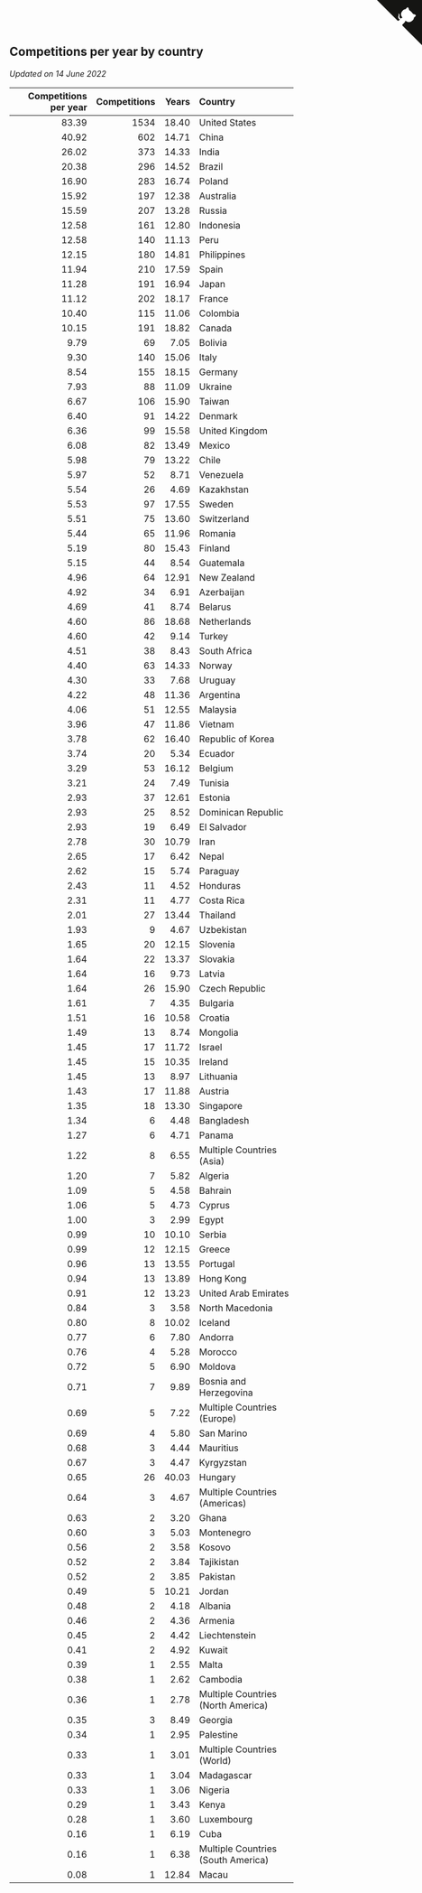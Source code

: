 ## Competitions per year by country

*Updated on 14 June 2022*

| Competitions per year | Competitions | Years | Country |
| ---: | ---: | ---: | :--- |
| 83.39 | 1534 | 18.40 | United States |
| 40.92 | 602 | 14.71 | China |
| 26.02 | 373 | 14.33 | India |
| 20.38 | 296 | 14.52 | Brazil |
| 16.90 | 283 | 16.74 | Poland |
| 15.92 | 197 | 12.38 | Australia |
| 15.59 | 207 | 13.28 | Russia |
| 12.58 | 161 | 12.80 | Indonesia |
| 12.58 | 140 | 11.13 | Peru |
| 12.15 | 180 | 14.81 | Philippines |
| 11.94 | 210 | 17.59 | Spain |
| 11.28 | 191 | 16.94 | Japan |
| 11.12 | 202 | 18.17 | France |
| 10.40 | 115 | 11.06 | Colombia |
| 10.15 | 191 | 18.82 | Canada |
| 9.79 | 69 | 7.05 | Bolivia |
| 9.30 | 140 | 15.06 | Italy |
| 8.54 | 155 | 18.15 | Germany |
| 7.93 | 88 | 11.09 | Ukraine |
| 6.67 | 106 | 15.90 | Taiwan |
| 6.40 | 91 | 14.22 | Denmark |
| 6.36 | 99 | 15.58 | United Kingdom |
| 6.08 | 82 | 13.49 | Mexico |
| 5.98 | 79 | 13.22 | Chile |
| 5.97 | 52 | 8.71 | Venezuela |
| 5.54 | 26 | 4.69 | Kazakhstan |
| 5.53 | 97 | 17.55 | Sweden |
| 5.51 | 75 | 13.60 | Switzerland |
| 5.44 | 65 | 11.96 | Romania |
| 5.19 | 80 | 15.43 | Finland |
| 5.15 | 44 | 8.54 | Guatemala |
| 4.96 | 64 | 12.91 | New Zealand |
| 4.92 | 34 | 6.91 | Azerbaijan |
| 4.69 | 41 | 8.74 | Belarus |
| 4.60 | 86 | 18.68 | Netherlands |
| 4.60 | 42 | 9.14 | Turkey |
| 4.51 | 38 | 8.43 | South Africa |
| 4.40 | 63 | 14.33 | Norway |
| 4.30 | 33 | 7.68 | Uruguay |
| 4.22 | 48 | 11.36 | Argentina |
| 4.06 | 51 | 12.55 | Malaysia |
| 3.96 | 47 | 11.86 | Vietnam |
| 3.78 | 62 | 16.40 | Republic of Korea |
| 3.74 | 20 | 5.34 | Ecuador |
| 3.29 | 53 | 16.12 | Belgium |
| 3.21 | 24 | 7.49 | Tunisia |
| 2.93 | 37 | 12.61 | Estonia |
| 2.93 | 25 | 8.52 | Dominican Republic |
| 2.93 | 19 | 6.49 | El Salvador |
| 2.78 | 30 | 10.79 | Iran |
| 2.65 | 17 | 6.42 | Nepal |
| 2.62 | 15 | 5.74 | Paraguay |
| 2.43 | 11 | 4.52 | Honduras |
| 2.31 | 11 | 4.77 | Costa Rica |
| 2.01 | 27 | 13.44 | Thailand |
| 1.93 | 9 | 4.67 | Uzbekistan |
| 1.65 | 20 | 12.15 | Slovenia |
| 1.64 | 22 | 13.37 | Slovakia |
| 1.64 | 16 | 9.73 | Latvia |
| 1.64 | 26 | 15.90 | Czech Republic |
| 1.61 | 7 | 4.35 | Bulgaria |
| 1.51 | 16 | 10.58 | Croatia |
| 1.49 | 13 | 8.74 | Mongolia |
| 1.45 | 17 | 11.72 | Israel |
| 1.45 | 15 | 10.35 | Ireland |
| 1.45 | 13 | 8.97 | Lithuania |
| 1.43 | 17 | 11.88 | Austria |
| 1.35 | 18 | 13.30 | Singapore |
| 1.34 | 6 | 4.48 | Bangladesh |
| 1.27 | 6 | 4.71 | Panama |
| 1.22 | 8 | 6.55 | Multiple Countries (Asia) |
| 1.20 | 7 | 5.82 | Algeria |
| 1.09 | 5 | 4.58 | Bahrain |
| 1.06 | 5 | 4.73 | Cyprus |
| 1.00 | 3 | 2.99 | Egypt |
| 0.99 | 10 | 10.10 | Serbia |
| 0.99 | 12 | 12.15 | Greece |
| 0.96 | 13 | 13.55 | Portugal |
| 0.94 | 13 | 13.89 | Hong Kong |
| 0.91 | 12 | 13.23 | United Arab Emirates |
| 0.84 | 3 | 3.58 | North Macedonia |
| 0.80 | 8 | 10.02 | Iceland |
| 0.77 | 6 | 7.80 | Andorra |
| 0.76 | 4 | 5.28 | Morocco |
| 0.72 | 5 | 6.90 | Moldova |
| 0.71 | 7 | 9.89 | Bosnia and Herzegovina |
| 0.69 | 5 | 7.22 | Multiple Countries (Europe) |
| 0.69 | 4 | 5.80 | San Marino |
| 0.68 | 3 | 4.44 | Mauritius |
| 0.67 | 3 | 4.47 | Kyrgyzstan |
| 0.65 | 26 | 40.03 | Hungary |
| 0.64 | 3 | 4.67 | Multiple Countries (Americas) |
| 0.63 | 2 | 3.20 | Ghana |
| 0.60 | 3 | 5.03 | Montenegro |
| 0.56 | 2 | 3.58 | Kosovo |
| 0.52 | 2 | 3.84 | Tajikistan |
| 0.52 | 2 | 3.85 | Pakistan |
| 0.49 | 5 | 10.21 | Jordan |
| 0.48 | 2 | 4.18 | Albania |
| 0.46 | 2 | 4.36 | Armenia |
| 0.45 | 2 | 4.42 | Liechtenstein |
| 0.41 | 2 | 4.92 | Kuwait |
| 0.39 | 1 | 2.55 | Malta |
| 0.38 | 1 | 2.62 | Cambodia |
| 0.36 | 1 | 2.78 | Multiple Countries (North America) |
| 0.35 | 3 | 8.49 | Georgia |
| 0.34 | 1 | 2.95 | Palestine |
| 0.33 | 1 | 3.01 | Multiple Countries (World) |
| 0.33 | 1 | 3.04 | Madagascar |
| 0.33 | 1 | 3.06 | Nigeria |
| 0.29 | 1 | 3.43 | Kenya |
| 0.28 | 1 | 3.60 | Luxembourg |
| 0.16 | 1 | 6.19 | Cuba |
| 0.16 | 1 | 6.38 | Multiple Countries (South America) |
| 0.08 | 1 | 12.84 | Macau |


<a href="https://github.com/JustinTimeCuber/wca_statistics" class="github-corner" aria-label="View source on Github"><svg width="80" height="80" viewBox="0 0 250 250" style="fill:#151513; color:#fff; position: absolute; top: 0; border: 0; right: 0;" aria-hidden="true"><path d="M0,0 L115,115 L130,115 L142,142 L250,250 L250,0 Z"></path><path d="M128.3,109.0 C113.8,99.7 119.0,89.6 119.0,89.6 C122.0,82.7 120.5,78.6 120.5,78.6 C119.2,72.0 123.4,76.3 123.4,76.3 C127.3,80.9 125.5,87.3 125.5,87.3 C122.9,97.6 130.6,101.9 134.4,103.2" fill="currentColor" style="transform-origin: 130px 106px;" class="octo-arm"></path><path d="M115.0,115.0 C114.9,115.1 118.7,116.5 119.8,115.4 L133.7,101.6 C136.9,99.2 139.9,98.4 142.2,98.6 C133.8,88.0 127.5,74.4 143.8,58.0 C148.5,53.4 154.0,51.2 159.7,51.0 C160.3,49.4 163.2,43.6 171.4,40.1 C171.4,40.1 176.1,42.5 178.8,56.2 C183.1,58.6 187.2,61.8 190.9,65.4 C194.5,69.0 197.7,73.2 200.1,77.6 C213.8,80.2 216.3,84.9 216.3,84.9 C212.7,93.1 206.9,96.0 205.4,96.6 C205.1,102.4 203.0,107.8 198.3,112.5 C181.9,128.9 168.3,122.5 157.7,114.1 C157.9,116.9 156.7,120.9 152.7,124.9 L141.0,136.5 C139.8,137.7 141.6,141.9 141.8,141.8 Z" fill="currentColor" class="octo-body"></path></svg></a><style>.github-corner:hover .octo-arm{animation:octocat-wave 560ms ease-in-out}@keyframes octocat-wave{0%,100%{transform:rotate(0)}20%,60%{transform:rotate(-25deg)}40%,80%{transform:rotate(10deg)}}@media (max-width:500px){.github-corner:hover .octo-arm{animation:none}.github-corner .octo-arm{animation:octocat-wave 560ms ease-in-out}}</style>
